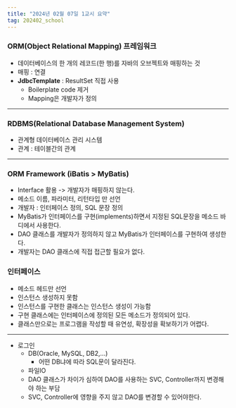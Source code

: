 ```yaml
---
title: "2024년 02월 07일 1교시 요약"
tag: 202402_school
---
```


### ORM(Object Relational Mapping) 프레임워크

- 데이터베이스의 한 개의 레코드(한 행)를 자바의 오브젝트와 매핑하는 것
- 매핑 : 연결
- **JdbcTemplate** : ResultSet 직접 사용
  - Boilerplate code 제거
  - Mapping은 개발자가 정의
---

### RDBMS(Relational Database Management System)

- 관계형 데이터베이스 관리 시스템
- 관계 : 테이블간의 관계

---

### ORM Framework (iBatis > MyBatis)

- Interface 활용 -> 개발자가 매핑하지 않는다.
- 메소드 이름, 파라미터, 리턴타입 만 선언
- 개발자 : 인터페이스 정의, SQL 문장 정의
- MyBatis가 인터페이스를 구현(implements)하면서 지정된 SQL문장을 메소드 바디에서 사용한다.
- DAO 클래스를 개발자가 정의하지 않고 MyBatis가 인터페이스를 구현하여 생성한다.
- 개발자는 DAO 클래스에 직접 접근할 필요가 없다.

### 인터페이스

- 메소드 헤드만 선언
- 인스턴스 생성하지 못함
- 인스턴스를 구현한 클래스는 인스턴스 생성이 가능함
- 구현 클래스에는 인터페이스에 정의된 모든 메소드가 정의되어 있다.
- 클래스만으로는 프로그램을 작성할 때 유연성, 확장성을 확보하기가 어렵다. 

---

- 로그인
  - DB(Oracle, MySQL, DB2,...)
    - 어떤 DB냐에 따라 SQL문이 달라진다.
  - 파일IO
  - DAO 클래스가 차이가 심하여 DAO를 사용하는 SVC, Controller까지 변경해야 하는 부담
  - SVC, Controller에 영향을 주지 않고 DAO를 변경할 수 있어야한다.
